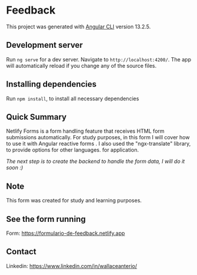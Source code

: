 # Feedback

This project was generated with [Angular CLI](https://github.com/angular/angular-cli) version 13.2.5.

## Development server

Run `ng serve` for a dev server. Navigate to `http://localhost:4200/`. The app will automatically reload if you change any of the source files.

## Installing dependencies
Run `npm install`, to install all necessary dependencies

## Quick Summary
Netlify Forms is a form handling feature that receives HTML form submissions automatically. For study purposes, in this form I will cover how to use it with Angular reactive forms .
I also used the "ngx-translate" library, to provide options for other languages. for application.

*The next step is to create the backend to handle the form data, I will do it soon :)*

## Note
This form was created for study and learning purposes.
## See the form running
Form: https://formulario-de-feedback.netlify.app
## Contact
Linkedin: https://www.linkedin.com/in/wallaceanterio/
